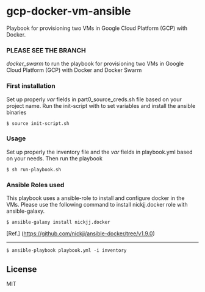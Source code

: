 # gcp-docker-vm-ansible
Playbook for provisioning two VMs in Google Cloud Platform (GCP) with Docker.


### PLEASE SEE THE BRANCH 
*docker_swarm* to run the playbook for provisioning two VMs in Google Cloud Platform (GCP) with Docker and Docker Swarm


 ### First installation
Set up properly *var* fields in part0_source_creds.sh file based on your project name.
Run the init-script with to set variables and install the ansible binaries

`$ source init-script.sh`

### Usage

Set up properly the inventory file and the *var* fields in playbook.yml based on your needs.
Then run the playbook

`$ sh run-playbook.sh`


### Ansible Roles used
This playbook uses a ansible-role to install and configure docker in the VMs.
Please use the following command to install nickjj.docker role with ansible-galaxy.

`$ ansible-galaxy install nickjj.docker`

[Ref.] (https://github.com/nickjj/ansible-docker/tree/v1.9.0)



---------
`$ ansible-playbook playbook.yml -i inventory`

## License

MIT
